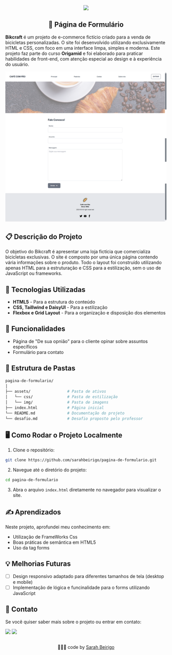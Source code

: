 <p align="center"><img src="http://img.shields.io/static/v1?label=STATUS&message=EM%20DESENVOLVIMENTO&color=GREEN&style=for-the-badge"/></p>


<h2 align="center"> 📝 Página de Formulário</h2>

**Bikcraft** é um projeto de e-commerce fictício criado para a venda de bicicletas personalizadas. O site foi desenvolvido utilizando exclusivamente HTML e CSS, com foco em uma interface limpa, simples e moderna. Este projeto faz parte do curso **Origamid** e foi elaborado para praticar habilidades de front-end, com atenção especial ao design e à experiência do usuário.

![Página Preview](./assets/img/preview.png)



## 📋 Descrição do Projeto

O objetivo do Bikcraft é apresentar uma loja fictícia que comercializa bicicletas exclusivas. O site é composto por uma única página contendo vária informações sobre o produto. Todo o layout foi construído utilizando apenas HTML para a estruturação e CSS para a estilização, sem o uso de JavaScript ou frameworks.

## 🔧 Tecnologias Utilizadas

- **HTML5** - Para a estrutura do conteúdo
- **CSS, Taillwind e DaisyUI** - Para a estilização 
- **Flexbox e Grid Layout** - Para a organização e disposição dos elementos

## 🚀 Funcionalidades

- Página de "De sua opnião" para o cliente opinar sobre assuntos específicos
- Formulário para contato

## 📂 Estrutura de Pastas

```bash
pagina-de-formulario/
│
├── assets/                # Pasta de ativos
│   └── css/               # Pasta de estilização
│   └── img/               # Pasta de imagens
├── index.html             # Página inicial
└── README.md              # Documentação do projeto
└── desafio.md             # Desafio proposto pelo professor
```

## 🖥️ Como Rodar o Projeto Localmente

1. Clone o repositório:

```bash
git clone https://github.com/sarahbeirigo/pagina-de-formulario.git
```

2. Navegue até o diretório do projeto:

```bash
cd pagina-de-formulario
```

3. Abra o arquivo `index.html` diretamente no navegador para visualizar o site.

## ✍️ Aprendizados

Neste projeto, aprofundei meu conhecimento em:

- Utilização de FrameWorks Css
- Boas práticas de semântica em HTML5
- Uso da tag forms

## 💡 Melhorias Futuras

- [ ] Design responsivo adaptado para diferentes tamanhos de tela (desktop e mobile)
- [ ] Implementação de lógica e funcinalidade para o forms utilizando JavaScript

## 📝 Contato

Se você quiser saber mais sobre o projeto ou entrar em contato:

 <a href = "mailto:sarahcbeirigo@gmail.com"><img src="https://img.shields.io/badge/Gmail-D14836?style=for-the-badge&logo=gmail&logoColor=white" target="_blank"></a>
  <a href="https://www.linkedin.com/in/sarah-beirigo/" target="_blank"><img src="https://img.shields.io/badge/-LinkedIn-%230077B5?style=for-the-badge&logo=linkedin&logoColor=white" target="_blank"></a> 

##
<p align="center">👩🏼‍💻 code by <a href="https://github.com/sarahbeirigo">Sarah Beirigo</a></p>
